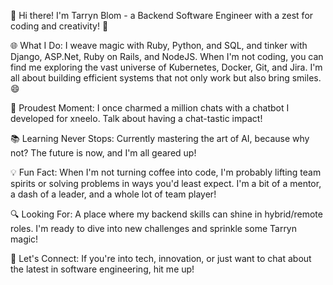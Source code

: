 👋 Hi there! I'm Tarryn Blom - a Backend Software Engineer with a zest for coding and creativity! 🚀

🌐 What I Do: I weave magic with Ruby, Python, and SQL, and tinker with Django, ASP.Net, Ruby on Rails, and NodeJS. When I'm not coding, you can find me exploring the vast universe of Kubernetes, Docker, Git, and Jira. I'm all about building efficient systems that not only work but also bring smiles. 😄

🎉 Proudest Moment: I once charmed a million chats with a chatbot I developed for xneelo. Talk about having a chat-tastic impact!

📚 Learning Never Stops: Currently mastering the art of AI, because why not? The future is now, and I'm all geared up!

💡 Fun Fact: When I'm not turning coffee into code, I'm probably lifting team spirits or solving problems in ways you'd least expect. I'm a bit of a mentor, a dash of a leader, and a whole lot of team player!

🔍 Looking For: A place where my backend skills can shine in hybrid/remote roles. I'm ready to dive into new challenges and sprinkle some Tarryn magic!

🔗 Let's Connect: If you're into tech, innovation, or just want to chat about the latest in software engineering, hit me up!